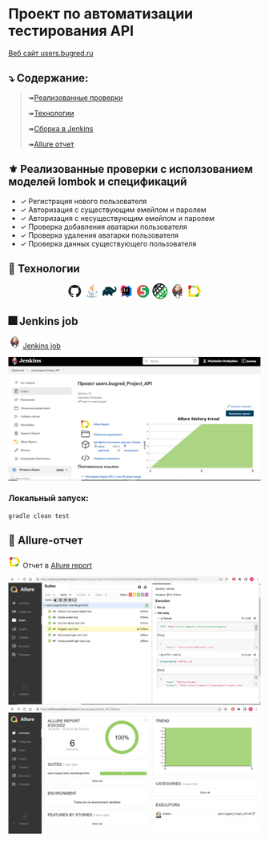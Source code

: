 # Проект по автоматизации тестирования API
<a target="_blank" href="http://users.bugred.ru/">Веб сайт users.bugred.ru</a>

## ⤵️ Содержание:

> ➠[Реализованные проверки](#boom-Реализованные-проверки)
>
> ➠[Технологии](#classical_building-Технологии)
> 
> ➠[Сборка в Jenkins](#man_cook-Jenkins-job)
> 
> ➠[Allure отчет](#bar_chart-Allure-отчет)

## ⚜️ Реализованные проверки с исползованием моделей lombok и спецификаций

- ✓ Регистрация нового пользователя 
- ✓ Авторизация с существующим емейлом и паролем 
- ✓ Авторизация с несуществующим емейлом и паролем
- ✓ Проверка добавления аватарки пользователя
- ✓ Проверка удаления аватарки пользователя
- ✓ Проверка данных существующего пользователя

## 🤖 Технологии
<p align="center">
<img width="6%" title="Idea" src="images/logo/GitHub.svg">
<img width="6%" title="Java" src="images/logo/Java.svg">
<img width="6%" title="Java" src="images/logo/Gradle.svg">
<img width="6%" title="Java" src="images/logo/Idea.svg">
<img width="6%" title="Java" src="images/logo/Junit5.svg">
<img width="6%" title="Java" src="images/logo/logo.png">
<img width="6%" title="Java" src="images/logo/Jenkins.svg">
<img width="6%" title="Java" src="images/logo/Allure.svg">


</p>

## 🎆 Jenkins job
<img src="images/logo/Jenkins.svg" width="25" height="25"  alt="Jenkins"/></a>  <a target="_blank" href="https://jenkins.autotests.cloud/job/users.bugred_Project_API/">Jenkins job</a>
<p align="center">
<img title="Jenkins Overview Dashboard" src="images/screens/job.PNG">
</p>


###  Локальный запуск:
```
gradle clean test
```

## 📎 Allure-отчет
<img src="images/logo/Allure.svg" width="25" height="25"  alt="Allure"/></a> Отчет в <a target="_blank" href="https://jenkins.autotests.cloud/job/users.bugred_Project_API/allure/#">Allure report</a>
<p align="center">
<img title="Allure Overview Dashboard" src="images/screens/allure_report.PNG">
<img title="Allure Overview Dashboard" src="images/screens/allure2.PNG">
</p>

